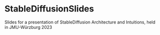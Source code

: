 # StableDiffusionSlides
Slides for a presentation of StableDiffusion Architecture and Intuitions, held in JMU-Würzburg 2023
